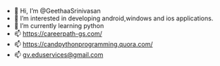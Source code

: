 - 👋 Hi, I’m @GeethaaSrinivasan
- 👀 I’m interested in developing android,windows and ios applications.
- 🌱 I’m currently learning python
- 📫 https://careerpath-gs.com/
- 📫   https://candpythonprogramming.quora.com/
- 📫   gv.eduservices@gmail.com

<!---
GeethaaSrinivasan/GeethaaSrinivasan is a ✨ special ✨ repository because its `README.md` (this file) appears on your GitHub profile.
You can click the Preview link to take a look at your changes.
--->
